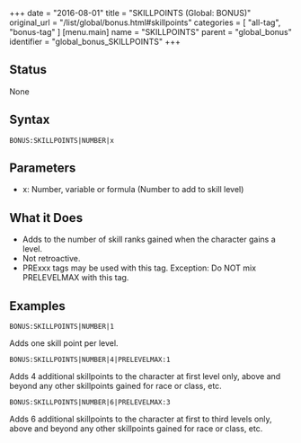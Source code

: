 +++
date = "2016-08-01"
title = "SKILLPOINTS (Global: BONUS)"
original_url = "/list/global/bonus.html#skillpoints"
categories = [ "all-tag", "bonus-tag" ]
[menu.main]
    name = "SKILLPOINTS"
    parent = "global_bonus"
    identifier = "global_bonus_SKILLPOINTS"
+++

## Status

None

## Syntax

`BONUS:SKILLPOINTS|NUMBER|x`

## Parameters

-   x: Number, variable or formula (Number to add to
    skill level)



What it Does
------------

-   Adds to the number of skill ranks gained when the character gains
    a level.
-   Not retroactive.
-   PRExxx tags may be used with this tag. Exception: Do NOT mix
    PRELEVELMAX with this tag.

Examples
--------

`BONUS:SKILLPOINTS|NUMBER|1`

Adds one skill point per level.

`BONUS:SKILLPOINTS|NUMBER|4|PRELEVELMAX:1`

Adds 4 additional skillpoints to the character at first level only,
above and beyond any other skillpoints gained for race or class, etc.

`BONUS:SKILLPOINTS|NUMBER|6|PRELEVELMAX:3`

Adds 6 additional skillpoints to the character at first to third levels
only, above and beyond any other skillpoints gained for race or class,
etc.

